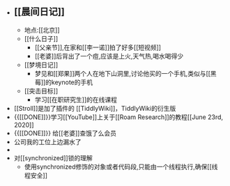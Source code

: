 - ## [[晨间日记]]
    - 地点:[[北京]]
    - [[什么日子]]
        - [[父亲节]],在家和[[李一诺]]拍了好多[[短视频]]
        - [[老婆]]后背出了一个痘,应该是上火,天气热,喝水喝得少
    - [[梦境日记]]
        - 梦见和[[郑果]]两个人在地下山洞里,讨论他买的一个手机,类似与[[黑莓]]的keynote的手机
    - [[突击目标]]
        - 学习[[在职研究生]]的在线课程
- [[Stroll]]是加了插件的 [[TiddlyWiki]]，TiddlyWiki的衍生版
- {{[[DONE]]}}学习[[YouTube]]上关于[[Roam Research]]的教程[[June 23rd, 2020]]
- {{[[DONE]]}} 给[[老婆]]查饿了么会员
- 公司我的工位上边漏水了
- 
- 对[[synchronized]]锁的理解
    - 使用synchronized修饰的对象或者代码段,只能由一个线程执行,确保[[线程安全]]
